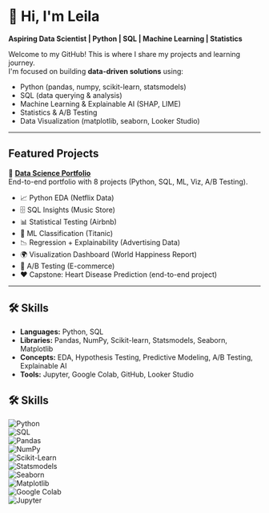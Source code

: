 # 👋 Hi, I'm Leila

**Aspiring Data Scientist | Python | SQL | Machine Learning | Statistics**  

Welcome to my GitHub! This is where I share my projects and learning journey.  
I'm focused on building **data-driven solutions** using:  
- Python (pandas, numpy, scikit-learn, statsmodels)  
- SQL (data querying & analysis)  
- Machine Learning & Explainable AI (SHAP, LIME)  
- Statistics & A/B Testing  
- Data Visualization (matplotlib, seaborn, Looker Studio)  

---

## Featured Projects  

🔹 [**Data Science Portfolio**](https://github.com/YOUR-USERNAME/data-science-portfolio)  
End-to-end portfolio with 8 projects (Python, SQL, ML, Viz, A/B Testing).  

- 📈 Python EDA (Netflix Data)  
- 🗄 SQL Insights (Music Store)  
- 📊 Statistical Testing (Airbnb)  
- 🤖 ML Classification (Titanic)  
- 📉 Regression + Explainability (Advertising Data)  
- 🌍 Visualization Dashboard (World Happiness Report)  
- 🧪 A/B Testing (E-commerce)  
- ❤️ Capstone: Heart Disease Prediction (end-to-end project)  

---

## 🛠 Skills
- **Languages:** Python, SQL  
- **Libraries:** Pandas, NumPy, Scikit-learn, Statsmodels, Seaborn, Matplotlib  
- **Concepts:** EDA, Hypothesis Testing, Predictive Modeling, A/B Testing, Explainable AI  
- **Tools:** Jupyter, Google Colab, GitHub, Looker Studio  

## 🛠 Skills  

![Python](https://img.shields.io/badge/Python-3776AB?style=for-the-badge&logo=python&logoColor=white)  
![SQL](https://img.shields.io/badge/SQL-025E8C?style=for-the-badge&logo=postgresql&logoColor=white)  
![Pandas](https://img.shields.io/badge/Pandas-150458?style=for-the-badge&logo=pandas&logoColor=white)  
![NumPy](https://img.shields.io/badge/NumPy-013243?style=for-the-badge&logo=numpy&logoColor=white)  
![Scikit-Learn](https://img.shields.io/badge/Scikit--Learn-F7931E?style=for-the-badge&logo=scikit-learn&logoColor=white)  
![Statsmodels](https://img.shields.io/badge/Statsmodels-555555?style=for-the-badge&logo=python&logoColor=white)  
![Seaborn](https://img.shields.io/badge/Seaborn-008080?style=for-the-badge&logo=python&logoColor=white)  
![Matplotlib](https://img.shields.io/badge/Matplotlib-11557c?style=for-the-badge&logo=python&logoColor=white)  
![Google Colab](https://img.shields.io/badge/Google%20Colab-F9AB00?style=for-the-badge&logo=google-colab&logoColor=white)  
![Jupyter](https://img.shields.io/badge/Jupyter-F37626?style=for-the-badge&logo=jupyter&logoColor=white)
